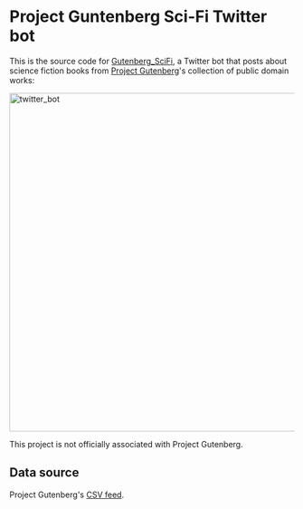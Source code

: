 # Project Guntenberg Sci-Fi Twitter bot

This is the source code for [Gutenberg_SciFi](https://twitter.com/Gutenberg_SciFi), a Twitter bot that posts about science fiction books
from [Project Gutenberg](https://www.gutenberg.org/)'s collection of public domain works:

<img width="598" alt="twitter_bot" src="https://user-images.githubusercontent.com/84557025/214783740-98ab30a5-9075-4886-9687-b54d3d049d43.png">

This project is not officially associated with Project Gutenberg. 

## Data source

Project Gutenberg's [CSV feed](https://www.gutenberg.org/cache/epub/feeds/).
